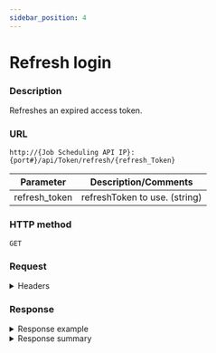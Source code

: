 ```yaml
---
sidebar_position: 4
---
```


# Refresh login

### Description

Refreshes an expired access token.

### URL

`http://{Job Scheduling API IP}:{port#}/api/Token/refresh/{refresh_Token}`

| Parameter | Description/Comments |
| --- | --- |
| refresh_token | refreshToken to use. (string) |

### HTTP method

`GET`

### Request

<details>
<summary>Headers</summary>

Example header format:

`Authorization: Basic <authorization token returned from the login method>`

`Content-Type: application/json`

</details>

### Response

<details>
<summary>Response example</summary>
```javascript
{
  "accessToken": "oHk5r-5R-lYlB7ekIjdk6FVKHs7GXwIdZxU6s7M9Rdo",
  "refreshToken": "rXd4YhgsW0GdoYuim6k-TeZPugPAOr5uN-kWjGMPNzo",
  "tokenType": "Bearer",
  "expiresIn": 18000
}
```
</details>

<details>
<summary>Response summary</summary>

| Parameter | Description/Comments |
| --- | --- |
| accessToken | Token for authorizing REST API calls. (guid) |
| refreshtoken | Token for refreshing expries accessToken. (guid) |
| tokenType | Token type. (string) |
| expiresIn | Validity period in seconds. (Numeric) |
</details>